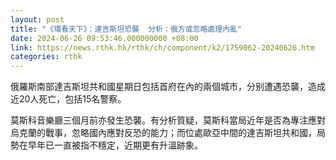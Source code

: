 ```yaml
---
layout: post
title: "《環看天下》：達吉斯坦恐襲  分析：俄方或忽略處理內亂"
date: 2024-06-26 09:53:46.000000000 +08:00
link: https://news.rthk.hk/rthk/ch/component/k2/1759062-20240626.htm
categories: rthk
---
```


俄羅斯南部達吉斯坦共和國星期日包括首府在內的兩個城市，分别遭遇恐襲，造成近20人死亡，包括15名警察。

莫斯科音樂廳三個月前亦發生恐襲。有分析質疑，莫斯科當局近年是否為專注應對烏克蘭的戰事，忽略國內應對反恐的能力；而位處歐亞中間的達吉斯坦共和國，局勢在早年已一直被指不穩定，近期更有升溫跡象。
